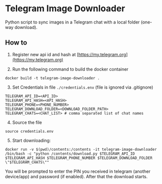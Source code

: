 # Telegram Image Downloader

Python script to sync images in a Telegram chat with a local folder (one-way download).

## How to

1. Register new api id and hash at [https://my.telegram.org](https://my.telegram.org)

2. Run the following command to build the docker container

```
docker build -t telegram-image-downloader .
```

3. Set Credentials in file `./credentials.env` (file is ignored via .gitignore)

```
TELEGRAM_API_ID=<API_ID>
TELEGRAM_API_HASH=<API_HASH>
TELEGRAM_PHONE=<PHONE_NUMBER>
TELEGRAM_DOWNLOAD_FOLDER=<DOWNLOAD_FOLDER_PATH>
TELEGRAM_CHATS=<CHAT_LIST> # comma separated list of chat names
```

4. Source the file

```
source credentials.env
```

5. Start downloading:

```
docker run -v $(pwd)/contents:/contents -it telegram-image-downloader /bin/bash -c "python /contents/download.py $TELEGRAM_API_ID $TELEGRAM_API_HASH $TELEGRAM_PHONE_NUMBER $TELEGRAM_DOWNLOAD_FOLDER \"$TELEGRAM_CHATS\""
```

You will be prompted to enter the PIN you received in telegram (another device/app) and password (if enabled). After that the download starts.